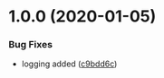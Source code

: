 # 1.0.0 (2020-01-05)


### Bug Fixes

* logging added ([c9bdd6c](https://github.com/moztemur/swagger-yaml-webpack-plugin/commit/c9bdd6cdf95f387e52e9adab16a9dac15377d624))
